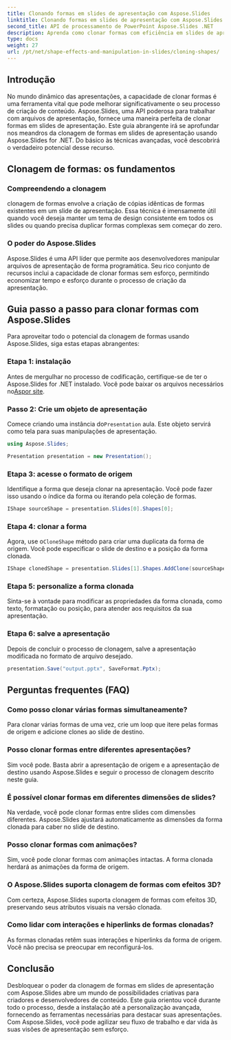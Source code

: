 ```yaml
---
title: Clonando formas em slides de apresentação com Aspose.Slides
linktitle: Clonando formas em slides de apresentação com Aspose.Slides
second_title: API de processamento de PowerPoint Aspose.Slides .NET
description: Aprenda como clonar formas com eficiência em slides de apresentação usando a API Aspose.Slides. Crie apresentações dinâmicas com facilidade. Explore o guia passo a passo, perguntas frequentes e muito mais.
type: docs
weight: 27
url: /pt/net/shape-effects-and-manipulation-in-slides/cloning-shapes/
---
```


## Introdução

No mundo dinâmico das apresentações, a capacidade de clonar formas é uma ferramenta vital que pode melhorar significativamente o seu processo de criação de conteúdo. Aspose.Slides, uma API poderosa para trabalhar com arquivos de apresentação, fornece uma maneira perfeita de clonar formas em slides de apresentação. Este guia abrangente irá se aprofundar nos meandros da clonagem de formas em slides de apresentação usando Aspose.Slides for .NET. Do básico às técnicas avançadas, você descobrirá o verdadeiro potencial desse recurso.

## Clonagem de formas: os fundamentos

### Compreendendo a clonagem

clonagem de formas envolve a criação de cópias idênticas de formas existentes em um slide de apresentação. Essa técnica é imensamente útil quando você deseja manter um tema de design consistente em todos os slides ou quando precisa duplicar formas complexas sem começar do zero.

### O poder do Aspose.Slides

Aspose.Slides é uma API líder que permite aos desenvolvedores manipular arquivos de apresentação de forma programática. Seu rico conjunto de recursos inclui a capacidade de clonar formas sem esforço, permitindo economizar tempo e esforço durante o processo de criação da apresentação.

## Guia passo a passo para clonar formas com Aspose.Slides

Para aproveitar todo o potencial da clonagem de formas usando Aspose.Slides, siga estas etapas abrangentes:

### Etapa 1: instalação

 Antes de mergulhar no processo de codificação, certifique-se de ter o Aspose.Slides for .NET instalado. Você pode baixar os arquivos necessários no[Aspor site](https://releases.aspose.com/slides/net/).

### Passo 2: Crie um objeto de apresentação

 Comece criando uma instância do`Presentation` aula. Este objeto servirá como tela para suas manipulações de apresentação.

```csharp
using Aspose.Slides;

Presentation presentation = new Presentation();
```

### Etapa 3: acesse o formato de origem

Identifique a forma que deseja clonar na apresentação. Você pode fazer isso usando o índice da forma ou iterando pela coleção de formas.

```csharp
IShape sourceShape = presentation.Slides[0].Shapes[0];
```

### Etapa 4: clonar a forma

 Agora, use o`CloneShape` método para criar uma duplicata da forma de origem. Você pode especificar o slide de destino e a posição da forma clonada.

```csharp
IShape clonedShape = presentation.Slides[1].Shapes.AddClone(sourceShape, x, y, width, height);
```

### Etapa 5: personalize a forma clonada

Sinta-se à vontade para modificar as propriedades da forma clonada, como texto, formatação ou posição, para atender aos requisitos da sua apresentação.

### Etapa 6: salve a apresentação

Depois de concluir o processo de clonagem, salve a apresentação modificada no formato de arquivo desejado.

```csharp
presentation.Save("output.pptx", SaveFormat.Pptx);
```

## Perguntas frequentes (FAQ)

### Como posso clonar várias formas simultaneamente?

Para clonar várias formas de uma vez, crie um loop que itere pelas formas de origem e adicione clones ao slide de destino.

### Posso clonar formas entre diferentes apresentações?

Sim você pode. Basta abrir a apresentação de origem e a apresentação de destino usando Aspose.Slides e seguir o processo de clonagem descrito neste guia.

### É possível clonar formas em diferentes dimensões de slides?

Na verdade, você pode clonar formas entre slides com dimensões diferentes. Aspose.Slides ajustará automaticamente as dimensões da forma clonada para caber no slide de destino.

### Posso clonar formas com animações?

Sim, você pode clonar formas com animações intactas. A forma clonada herdará as animações da forma de origem.

### O Aspose.Slides suporta clonagem de formas com efeitos 3D?

Com certeza, Aspose.Slides suporta clonagem de formas com efeitos 3D, preservando seus atributos visuais na versão clonada.

### Como lidar com interações e hiperlinks de formas clonadas?

As formas clonadas retêm suas interações e hiperlinks da forma de origem. Você não precisa se preocupar em reconfigurá-los.

## Conclusão

Desbloquear o poder da clonagem de formas em slides de apresentação com Aspose.Slides abre um mundo de possibilidades criativas para criadores e desenvolvedores de conteúdo. Este guia orientou você durante todo o processo, desde a instalação até a personalização avançada, fornecendo as ferramentas necessárias para destacar suas apresentações. Com Aspose.Slides, você pode agilizar seu fluxo de trabalho e dar vida às suas visões de apresentação sem esforço.